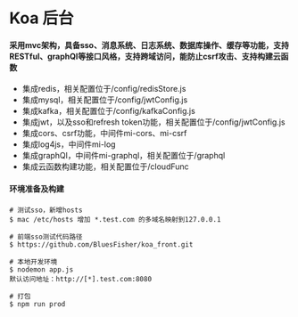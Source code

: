 # Koa 后台
#### 采用mvc架构，具备sso、消息系统、日志系统、数据库操作、缓存等功能，支持RESTful、graphQl等接口风格，支持跨域访问，能防止csrf攻击、支持构建云函数

- 集成redis，相关配置位于/config/redisStore.js
- 集成mysql，相关配置位于/config/jwtConfig.js
- 集成kafka，相关配置位于/config/kafkaConfig.js
- 集成jwt，以及sso和refresh token功能，相关配置位于/config/jwtConfig.js
- 集成cors、csrf功能，中间件mi-cors、mi-csrf
- 集成log4js，中间件mi-log
- 集成graphQl，中间件mi-graphql，相关配置位于/graphql
- 集成云函数构建功能，相关配置位于/cloudFunc

#### 环境准备及构建
```
# 测试sso，新增hosts
$ mac /etc/hosts 增加 *.test.com 的多域名映射到127.0.0.1

# 前端sso测试代码路径
$ https://github.com/BluesFisher/koa_front.git

# 本地开发环境
$ nodemon app.js
默认访问地址：http://[*].test.com:8080

# 打包
$ npm run prod
```
